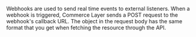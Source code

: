 Webhooks are used to send real time events to external listeners.
When a webhook is triggered, Commerce Layer sends a POST request to the webhook's callback URL.
The object in the request body has the same format that you get when fetching the resource through the API.
